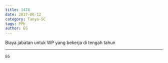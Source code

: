 ```yaml
---
title: 1478
date: 2017-06-12
category: Tanya-SC
tags: PPh
author: EG
---
```


Biaya jabatan untuk WP yang bekerja di tengah tahun

---



`EG`
